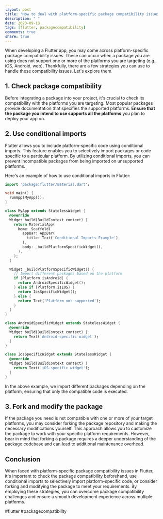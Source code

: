 ```yaml
---
layout: post
title: "How to deal with platform-specific package compatibility issues in Flutter."
description: " "
date: 2023-09-18
tags: [flutter, packagecompatibility]
comments: true
share: true
---
```


When developing a Flutter app, you may come across platform-specific package compatibility issues. These can occur when a package you are using does not support one or more of the platforms you are targeting (e.g., iOS, Android, web). Thankfully, there are a few strategies you can use to handle these compatibility issues. Let's explore them.

## 1. Check package compatibility

Before integrating a package into your project, it's crucial to check its compatibility with the platforms you are targeting. Most popular packages provide documentation that specifies the supported platforms. **Ensure that the package you intend to use supports all the platforms** you plan to deploy your app on.

## 2. Use conditional imports

Flutter allows you to include platform-specific code using conditional imports. This feature enables you to selectively import packages or code specific to a particular platform. By utilizing conditional imports, you can prevent incompatible packages from being imported on unsupported platforms.

Here's an example of how to use conditional imports in Flutter:

```dart
import 'package:flutter/material.dart';

void main() {
  runApp(MyApp());
}

class MyApp extends StatelessWidget {
  @override
  Widget build(BuildContext context) {
    return MaterialApp(
      home: Scaffold(
        appBar: AppBar(
          title: Text('Conditional Imports Example'),
        ),
        body: _buildPlatformSpecificWidget(),
      ),
    );
  }

  Widget _buildPlatformSpecificWidget() {
    // Import different packages based on the platform
    if (Platform.isAndroid) {
      return AndroidSpecificWidget();
    } else if (Platform.isIOS) {
      return IosSpecificWidget();
    } else {
      return Text('Platform not supported');
    }
  }
}

class AndroidSpecificWidget extends StatelessWidget {
  @override
  Widget build(BuildContext context) {
    return Text('Android-specific widget');
  }
}

class IosSpecificWidget extends StatelessWidget {
  @override
  Widget build(BuildContext context) {
    return Text('iOS-specific widget');
  }
}
```

In the above example, we import different packages depending on the platform, ensuring that only the compatible code is executed.

## 3. Fork and modify the package

If the package you need is not compatible with one or more of your target platforms, you may consider forking the package repository and making the necessary modifications yourself. This approach allows you to customize the package to work with your specific platform requirements. However, bear in mind that forking a package requires a deeper understanding of the package codebase and can lead to additional maintenance overhead.

## Conclusion

When faced with platform-specific package compatibility issues in Flutter, it's important to check the package compatibility beforehand, use conditional imports to selectively import platform-specific code, or consider forking and modifying the package to meet your requirements. By employing these strategies, you can overcome package compatibility challenges and ensure a smooth development experience across multiple platforms.

#flutter #packagecompatibility